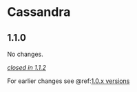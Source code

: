# Cassandra

## 1.1.0

No changes.

[*closed in 1.1.2*](https://github.com/akka/alpakka/issues?q=is%3Aclosed+milestone%3A1.1.0+label%3Ap%3Acassandra)

For earlier changes see @ref:[1.0.x versions](../1.0.x/cassandra.md)
